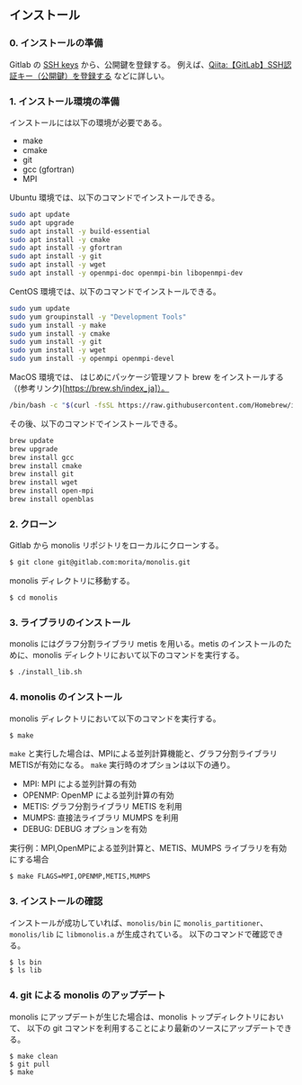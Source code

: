
## インストール

### 0. インストールの準備

Gitlab の [SSH keys](https://gitlab.com/profile/keys) から、公開鍵を登録する。
例えば、[Qiita:【GitLab】SSH認証キー（公開鍵）を登録する](https://qiita.com/CUTBOSS/items/462a2ed28d264aeff7d5) などに詳しい。

### 1. インストール環境の準備

インストールには以下の環境が必要である。

- make
- cmake
- git
- gcc (gfortran)
- MPI

Ubuntu 環境では、以下のコマンドでインストールできる。

```bash
sudo apt update
sudo apt upgrade
sudo apt install -y build-essential
sudo apt install -y cmake
sudo apt install -y gfortran
sudo apt install -y git
sudo apt install -y wget
sudo apt install -y openmpi-doc openmpi-bin libopenmpi-dev
```

CentOS 環境では、以下のコマンドでインストールできる。

```bash
sudo yum update
sudo yum groupinstall -y "Development Tools"
sudo yum install -y make
sudo yum install -y cmake
sudo yum install -y git
sudo yum install -y wget
sudo yum install -y openmpi openmpi-devel
```

MacOS 環境では、
はじめにパッケージ管理ソフト brew をインストールする（(参考リンク)[https://brew.sh/index_ja]）。

```bash
/bin/bash -c "$(curl -fsSL https://raw.githubusercontent.com/Homebrew/install/HEAD/install.sh)"
```
その後、以下のコマンドでインストールできる。

```bash
brew update
brew upgrade
brew install gcc
brew install cmake
brew install git
brew install wget
brew install open-mpi
brew install openblas
```

### 2. クローン

Gitlab から monolis リポジトリをローカルにクローンする。

```bash
$ git clone git@gitlab.com:morita/monolis.git
```

monolis ディレクトリに移動する。

```bash
$ cd monolis
```

### 3. ライブラリのインストール

monolis にはグラフ分割ライブラリ metis を用いる。metis のインストールのために、monolis ディレクトリにおいて以下のコマンドを実行する。

```bash
$ ./install_lib.sh
```

### 4. monolis のインストール

monolis ディレクトリにおいて以下のコマンドを実行する。

```bash
$ make
```

`make` と実行した場合は、MPIによる並列計算機能と、グラフ分割ライブラリMETISが有効になる。
`make` 実行時のオプションは以下の通り。

- MPI: MPI による並列計算の有効
- OPENMP: OpenMP による並列計算の有効
- METIS: グラフ分割ライブラリ METIS を利用
- MUMPS: 直接法ライブラリ MUMPS を利用
- DEBUG: DEBUG オプションを有効

実行例：MPI,OpenMPによる並列計算と、METIS、MUMPS ライブラリを有効にする場合

```bash
$ make FLAGS=MPI,OPENMP,METIS,MUMPS
```


### 3. インストールの確認

インストールが成功していれば、`monolis/bin` に `monolis_partitioner`、`monolis/lib` に `libmonolis.a` が生成されている。
以下のコマンドで確認できる。

```bash
$ ls bin
$ ls lib
```


### 4. git による monolis のアップデート

monolis にアップデートが生じた場合は、monolis トップディレクトリにおいて、
以下の git コマンドを利用することにより最新のソースにアップデートできる。

```
$ make clean
$ git pull
$ make
```

